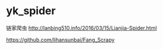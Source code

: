 # yk_spider
链家爬虫
http://lanbing510.info/2016/03/15/Lianjia-Spider.html

https://github.com/lihansunbai/Fang_Scrapy
